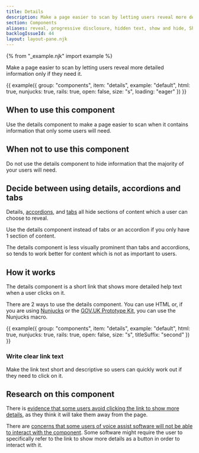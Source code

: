 ```yaml
---
title: Details
description: Make a page easier to scan by letting users reveal more detailed information only if they need it
section: Components
aliases: reveal, progressive disclosure, hidden text, show and hide, ShowyHideyThing
backlogIssueId: 44
layout: layout-pane.njk
---
```


{% from "_example.njk" import example %}

Make a page easier to scan by letting users reveal more detailed information only if they need it.

{{ example({ group: "components", item: "details", example: "default", html: true, nunjucks: true, rails: true, open: false, size: "s", loading: "eager" }) }}

## When to use this component

Use the details component to make a page easier to scan when it contains information that only some users will need.

## When not to use this component

Do not use the details component to hide information that the majority of your users will need.

## Decide between using details, accordions and tabs

Details, [accordions](/components/accordion/), and [tabs](/components/tabs/) all hide sections of content which a user can choose to reveal.

Use the details component instead of tabs or an accordion if you only have 1 section of content.

The details component is less visually prominent than tabs and accordions, so tends to work better for content which is not as important to users.

## How it works

The details component is a short link that shows more detailed help text when a user clicks on it.

There are 2 ways to use the details component. You can use HTML or, if you are using [Nunjucks](https://mozilla.github.io/nunjucks/) or the [GOV.UK Prototype Kit](https://prototype-kit.service.gov.uk), you can use the Nunjucks macro.

{{ example({ group: "components", item: "details", example: "default", html: true, nunjucks: true, rails: true, open: false, size: "s", titleSuffix: "second" }) }}

### Write clear link text

Make the link text short and descriptive so users can quickly work out if they need to click on it.

## Research on this component

There is [evidence that some users avoid clicking the link to show more details](https://github.com/alphagov/govuk-design-system-backlog/issues/44#issuecomment-629122091), as they think it will take them away from the page.

There are [concerns that some users of voice assist software will not be able to interact with the component](https://github.com/alphagov/govuk-design-system-backlog/issues/44#issuecomment-628082040). Some software might require the user to specifically refer to the link to show more details as a button in order to interact with it.

